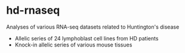 hd-rnaseq
=========

Analyses of various RNA-seq datasets related to Huntington's disease

- Allelic series of 24 lymphoblast cell lines from HD patients
- Knock-in allelic series of various mouse tissues
